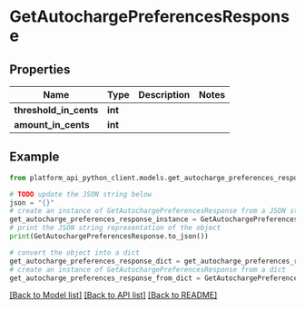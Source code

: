 # GetAutochargePreferencesResponse


## Properties

Name | Type | Description | Notes
------------ | ------------- | ------------- | -------------
**threshold_in_cents** | **int** |  | 
**amount_in_cents** | **int** |  | 

## Example

```python
from platform_api_python_client.models.get_autocharge_preferences_response import GetAutochargePreferencesResponse

# TODO update the JSON string below
json = "{}"
# create an instance of GetAutochargePreferencesResponse from a JSON string
get_autocharge_preferences_response_instance = GetAutochargePreferencesResponse.from_json(json)
# print the JSON string representation of the object
print(GetAutochargePreferencesResponse.to_json())

# convert the object into a dict
get_autocharge_preferences_response_dict = get_autocharge_preferences_response_instance.to_dict()
# create an instance of GetAutochargePreferencesResponse from a dict
get_autocharge_preferences_response_from_dict = GetAutochargePreferencesResponse.from_dict(get_autocharge_preferences_response_dict)
```
[[Back to Model list]](../README.md#documentation-for-models) [[Back to API list]](../README.md#documentation-for-api-endpoints) [[Back to README]](../README.md)


